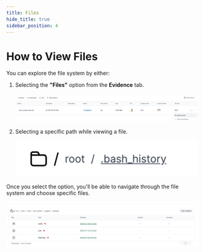 ```yaml
---
title: Files
hide_title: true
sidebar_position: 4
---
```


# How to View Files

You can explore the file system by either:

1. Selecting the **"Files"** option from the **Evidence** tab.

   ![Files](/img/evidence-disk.png)

2. Selecting a specific path while viewing a file.

   ![Files](/img/file-disk.png)

Once you select the option, you'll be able to navigate through the file system and choose specific files.

   ![Files](/img/tutorial8.png)
